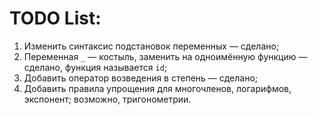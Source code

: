 TODO List:
===

1. Изменить синтаксис подстановок переменных &mdash; сделано;
2. Переменная `_` &mdash; костыль, заменить на одноимённую функцию &mdash; сделано, функция называется `id`;
3. Добавить оператор возведения в степень &mdash; сделано;
4. Добавить правила упрощения для многочленов, логарифмов, экспонент; возможно, тригонометрии.
